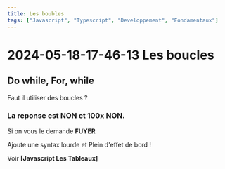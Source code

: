 ```yaml
---
title: Les boubles
tags: ["Javascript", "Typescript", "Developpement", "Fondamentaux"]
---
```


# 2024-05-18-17-46-13 Les boucles

## Do while, For, while

Faut il utiliser des boucles ?

### La reponse est NON et 100x NON.

Si on vous le demande **FUYER**

Ajoute une syntax lourde et Plein d'effet de bord !

Voir **[Javascript Les Tableaux]**
